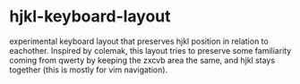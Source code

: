 # hjkl-keyboard-layout
experimental keyboard layout that preserves hjkl position in relation to eachother. Inspired by colemak, this layout tries to preserve some familiarity coming from qwerty by keeping the zxcvb area the same, and hjkl stays together (this is mostly for vim navigation). 

